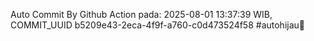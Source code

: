 Auto Commit By Github Action pada: 2025-08-01 13:37:39 WIB, COMMIT_UUID b5209e43-2eca-4f9f-a760-c0d473524f58 #autohijau🗿
